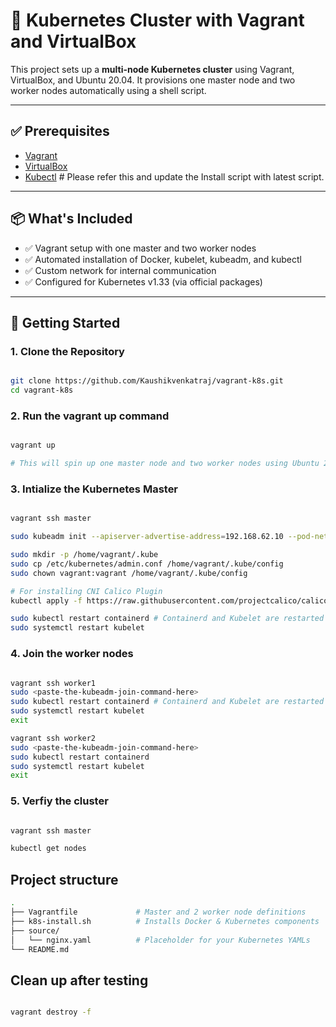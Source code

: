 # 🐳 Kubernetes Cluster with Vagrant and VirtualBox

This project sets up a **multi-node Kubernetes cluster** using Vagrant, VirtualBox, and Ubuntu 20.04. It provisions one master node and two worker nodes automatically using a shell script.

---

## ✅ Prerequisites

- [Vagrant](https://www.vagrantup.com/downloads)
- [VirtualBox](https://www.virtualbox.org/wiki/Downloads)
- [Kubectl](https://kubernetes.io/docs/tasks/tools/install-kubectl-linux/) # Please refer this and update the Install script with latest script.

---

## 📦 What's Included

- ✅ Vagrant setup with one master and two worker nodes
- ✅ Automated installation of Docker, kubelet, kubeadm, and kubectl
- ✅ Custom network for internal communication
- ✅ Configured for Kubernetes v1.33 (via official packages)

---

## 🚀 Getting Started

### 1. Clone the Repository

```bash

git clone https://github.com/Kaushikvenkatraj/vagrant-k8s.git
cd vagrant-k8s

```
### 2. Run the vagrant up command

```bash

vagrant up

# This will spin up one master node and two worker nodes using Ubuntu 20.04, then install Docker and Kubernetes tools automatically via k8s-install.sh. It will take some time roughlt 20-25 minutes.

```

### 3. Intialize the Kubernetes Master

```bash

vagrant ssh master

sudo kubeadm init --apiserver-advertise-address=192.168.62.10 --pod-network-cidr=192.168.0.0/16

sudo mkdir -p /home/vagrant/.kube
sudo cp /etc/kubernetes/admin.conf /home/vagrant/.kube/config
sudo chown vagrant:vagrant /home/vagrant/.kube/config

# For installing CNI Calico Plugin
kubectl apply -f https://raw.githubusercontent.com/projectcalico/calico/v3.27.0/manifests/calico.yaml 

sudo kubectl restart containerd # Containerd and Kubelet are restarted to apply changes of CNI plugin in case its in NOT READY state.
sudo systemctl restart kubelet

```

### 4. Join the worker nodes

```bash

vagrant ssh worker1
sudo <paste-the-kubeadm-join-command-here>
sudo kubectl restart containerd # Containerd and Kubelet are restarted to apply changes of CNI plugin
sudo systemctl restart kubelet
exit

vagrant ssh worker2
sudo <paste-the-kubeadm-join-command-here>
sudo kubectl restart containerd
sudo systemctl restart kubelet
exit

```

### 5. Verfiy the cluster

```bash

vagrant ssh master

kubectl get nodes

```

## Project structure

```bash
.
├── Vagrantfile             # Master and 2 worker node definitions
├── k8s-install.sh          # Installs Docker & Kubernetes components
├── source/
│   └── nginx.yaml          # Placeholder for your Kubernetes YAMLs
└── README.md   
```

## Clean up after testing

```bash

vagrant destroy -f

```